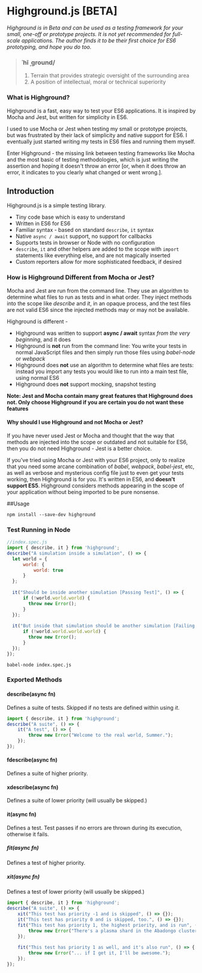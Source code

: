 # Highground.js [BETA]
*Highground is in Beta and can be used as a testing framework for your small, one-off or prototype projects. It is not yet recommended for full-scale applications. The author finds it to be their first choice for ES6 prototyping, and hope you do too.*

> ### ˈhī ˌɡround/
> 1. Terrain that provides strategic oversight of the surrounding area
> 2. A position of intellectual, moral or technical superiority

### What is Highground?  

Highground is a fast, easy way to test your ES6 applications. It is inspired by Mocha and Jest, but written for simplicity in ES6.

I used to use Mocha or Jest when testing my small or prototype projects, but was frustrated by their lack of simplicity and native support for ES6. I eventually just started writing my tests in ES6 files and running them myself. 
 
 Enter Highground - the missing link between testing frameworks like Mocha and the most basic of testing methodologies, which is just writing the assertion and hoping it doesn't throw an error [or, when it does throw an error, it indicates to you clearly what changed or went wrong.].
## Introduction

Highground.js is a simple testing library.
- Tiny code base which is easy to understand
- Written in ES6 for ES6
- Familiar syntax - based on standard `describe`, `it` syntax
- Native `async / await` support, no support for callbacks
- Supports tests in browser or Node with no configuration
- `describe`, `it` and other helpers are added to the scope with `import` statements like everything else, and are not magically inserted
- Custom reporters allow for more sophisticated feedback, if desired 

 
### How is Highground Different from Mocha or Jest?

Mocha and Jest are run from the command line. They use an algorithm to determine what files to run as tests and in what order. They inject methods into the scope like *describe* and *it*, in an opaque process, and the test files are not valid ES6 since the injected methods may or may not be available.

Highground is different - 
- Highground was written to support **async / await** syntax *from the very beginning*, and it does
- Highground is **not** run from the command line: You write your tests in normal JavaScript files and then simply run those files using *babel-node* or *webpack*
- Highground does **not** use an algorithm to determine what files are tests: instead you import any tests you would like to run into a main test file, using normal ES6
- Highground does **not** support mocking, snapshot testing 

**Note: Jest and Mocha contain many great features that Highground does not. Only choose Highground if you are certain you do not want these features** 

#### Why should I use Highground and not Mocha or Jest?
If you have never used Jest or Mocha and thought that the way that methods are injected into the scope or outdated and not suitable for ES6, then you do not need Highground - Jest is a better choice.

If you've tried using Mocha or Jest with your ES6 project, only to realize that you need some arcane combination of *babel*, *webpack*, *babel-jest*, etc, as well as verbose and mysterious config file just to even get your tests working, then Highground is for you. It's written in ES6, and **doesn't support ES5**. Highground considers methods appearing in the scope of your application without being imported to be pure nonsense.

##Usage

```
npm install --save-dev highground
```

### Test Running in Node
```javascript
//index.spec.js
import { describe, it } from 'highground';
describe("A simulation inside a simulation", () => {
  let world = {
      world: {
          world: true
      }
  };
    
  it("Should be inside another simulation [Passing Test]", () => {
      if (!world.world.world) {
        throw new Error();      
      }
  });
    
  it("But inside that simulation should be another simulation [Failing Test]", () => {
      if (!world.world.world.world) {
        throw new Error();
      }
  });
}); 
```

```
babel-node index.spec.js
```

### Exported Methods
#### describe(async fn)
Defines a suite of tests. Skipped if no tests are defined within using *it*.
```javascript
import { describe, it } from 'highground';
describe("A suite", () => {
    it("A test", () => {
        throw new Error("Welcome to the real world, Summer.");      
    });
}); 
```


#### fdescribe(async fn)
Defines a suite of higher priority.
#### xdescribe(async fn)
Defines a suite of lower priority (will usually be skipped.)
#### it(async fn)
Defines a test. Test passes if no errors are thrown during its execution, otherwise it fails.

##### fit(async fn)
Defines a test of higher priority. 

##### xit(async fn)
Defines a test of lower priority (will usually be skipped.)

```javascript
import { describe, it } from 'highground';
describe("A suite", () => {
    xit("This test has priority -1 and is skipped", () => {});
    it("This test has priority 0 and is skipped, too.", () => {});
    fit("This test has priority 1, the highest priority, and is run", () => {
        throw new Error("There's a plasma shard in the Abadongo cluster...");
    });
    
    fit("This test has priority 1 as well, and it's also run", () => {
        throw new Error("... if I get it, I'll be awesome.");
    });
});
```

